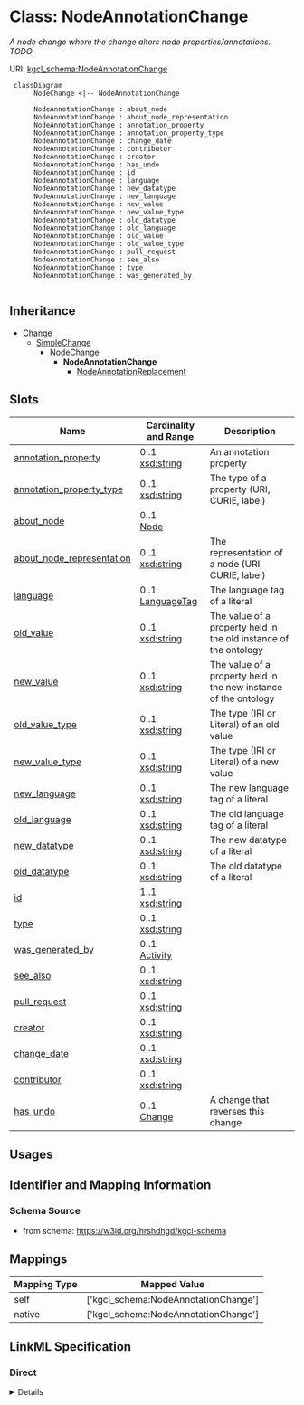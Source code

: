 # Class: NodeAnnotationChange
_A node change where the change alters node properties/annotations. TODO_





URI: [kgcl_schema:NodeAnnotationChange](https://w3id.org/kgcl-schema/NodeAnnotationChange)




```mermaid
 classDiagram
      NodeChange <|-- NodeAnnotationChange
      
      NodeAnnotationChange : about_node
      NodeAnnotationChange : about_node_representation
      NodeAnnotationChange : annotation_property
      NodeAnnotationChange : annotation_property_type
      NodeAnnotationChange : change_date
      NodeAnnotationChange : contributor
      NodeAnnotationChange : creator
      NodeAnnotationChange : has_undo
      NodeAnnotationChange : id
      NodeAnnotationChange : language
      NodeAnnotationChange : new_datatype
      NodeAnnotationChange : new_language
      NodeAnnotationChange : new_value
      NodeAnnotationChange : new_value_type
      NodeAnnotationChange : old_datatype
      NodeAnnotationChange : old_language
      NodeAnnotationChange : old_value
      NodeAnnotationChange : old_value_type
      NodeAnnotationChange : pull_request
      NodeAnnotationChange : see_also
      NodeAnnotationChange : type
      NodeAnnotationChange : was_generated_by
      

```





## Inheritance
* [Change](Change.md)
    * [SimpleChange](SimpleChange.md)
        * [NodeChange](NodeChange.md)
            * **NodeAnnotationChange**
                * [NodeAnnotationReplacement](NodeAnnotationReplacement.md)



## Slots

| Name | Cardinality and Range  | Description  |
| ---  | ---  | --- |
| [annotation_property](annotation_property.md) | 0..1 <br/> [xsd:string](xsd:string)  | An annotation property  |
| [annotation_property_type](annotation_property_type.md) | 0..1 <br/> [xsd:string](xsd:string)  | The type of a property (URI, CURIE, label)   |
| [about_node](about_node.md) | 0..1 <br/> [Node](Node.md)  |   |
| [about_node_representation](about_node_representation.md) | 0..1 <br/> [xsd:string](xsd:string)  | The representation of a node (URI, CURIE, label)   |
| [language](language.md) | 0..1 <br/> [LanguageTag](LanguageTag.md)  | The language tag of a literal  |
| [old_value](old_value.md) | 0..1 <br/> [xsd:string](xsd:string)  | The value of a property held in the old instance of the ontology  |
| [new_value](new_value.md) | 0..1 <br/> [xsd:string](xsd:string)  | The value of a property held in the new instance of the ontology  |
| [old_value_type](old_value_type.md) | 0..1 <br/> [xsd:string](xsd:string)  | The type (IRI or Literal) of an old value  |
| [new_value_type](new_value_type.md) | 0..1 <br/> [xsd:string](xsd:string)  | The type (IRI or Literal) of a new value  |
| [new_language](new_language.md) | 0..1 <br/> [xsd:string](xsd:string)  | The new language tag of a literal  |
| [old_language](old_language.md) | 0..1 <br/> [xsd:string](xsd:string)  | The old language tag of a literal  |
| [new_datatype](new_datatype.md) | 0..1 <br/> [xsd:string](xsd:string)  | The new datatype of a literal  |
| [old_datatype](old_datatype.md) | 0..1 <br/> [xsd:string](xsd:string)  | The old datatype of a literal  |
| [id](id.md) | 1..1 <br/> [xsd:string](xsd:string)  |   |
| [type](type.md) | 0..1 <br/> [xsd:string](xsd:string)  |   |
| [was_generated_by](was_generated_by.md) | 0..1 <br/> [Activity](Activity.md)  |   |
| [see_also](see_also.md) | 0..1 <br/> [xsd:string](xsd:string)  |   |
| [pull_request](pull_request.md) | 0..1 <br/> [xsd:string](xsd:string)  |   |
| [creator](creator.md) | 0..1 <br/> [xsd:string](xsd:string)  |   |
| [change_date](change_date.md) | 0..1 <br/> [xsd:string](xsd:string)  |   |
| [contributor](contributor.md) | 0..1 <br/> [xsd:string](xsd:string)  |   |
| [has_undo](has_undo.md) | 0..1 <br/> [Change](Change.md)  | A change that reverses this change  |


## Usages



## Identifier and Mapping Information







### Schema Source


* from schema: https://w3id.org/hrshdhgd/kgcl-schema







## Mappings

| Mapping Type | Mapped Value |
| ---  | ---  |
| self | ['kgcl_schema:NodeAnnotationChange'] |
| native | ['kgcl_schema:NodeAnnotationChange'] |


## LinkML Specification

<!-- TODO: investigate https://stackoverflow.com/questions/37606292/how-to-create-tabbed-code-blocks-in-mkdocs-or-sphinx -->

### Direct

<details>
```yaml
name: node annotation change
description: A node change where the change alters node properties/annotations. TODO
from_schema: https://w3id.org/hrshdhgd/kgcl-schema
rank: 1000
is_a: node change
slots:
- annotation property
- annotation property type

```
</details>

### Induced

<details>
```yaml
name: node annotation change
description: A node change where the change alters node properties/annotations. TODO
from_schema: https://w3id.org/hrshdhgd/kgcl-schema
rank: 1000
is_a: node change
attributes:
  annotation property:
    name: annotation property
    description: An annotation property
    from_schema: https://w3id.org/hrshdhgd/kgcl-schema
    rank: 1000
    alias: annotation_property
    owner: node annotation change
    domain_of:
    - node annotation change
    range: string
  annotation property type:
    name: annotation property type
    description: 'The type of a property (URI, CURIE, label) '
    deprecated: no longer required
    from_schema: https://w3id.org/hrshdhgd/kgcl-schema
    rank: 1000
    alias: annotation_property_type
    owner: node annotation change
    domain_of:
    - node annotation change
    range: string
  about node:
    name: about node
    from_schema: https://w3id.org/hrshdhgd/kgcl-schema
    rank: 1000
    is_a: about
    multivalued: false
    alias: about_node
    owner: node annotation change
    domain_of:
    - node change
    range: node
  about node representation:
    name: about node representation
    description: 'The representation of a node (URI, CURIE, label) '
    deprecated: no longer required
    from_schema: https://w3id.org/hrshdhgd/kgcl-schema
    rank: 1000
    alias: about_node_representation
    owner: node annotation change
    domain_of:
    - node change
    range: string
  language:
    name: language
    description: The language tag of a literal
    from_schema: https://w3id.org/hrshdhgd/kgcl-schema
    rank: 1000
    alias: language
    owner: node annotation change
    domain_of:
    - edge change
    - node change
    - new synonym
    - node creation
    range: language tag
  old value:
    name: old value
    description: The value of a property held in the old instance of the ontology
    from_schema: https://w3id.org/hrshdhgd/kgcl-schema
    rank: 1000
    alias: old_value
    owner: node annotation change
    domain_of:
    - simple change
    - node rename
    - set language for name
    - remove synonym
    - synonym replacement
    - synonym predicate change
    - remove text definition
    - text definition replacement
    range: string
  new value:
    name: new value
    description: The value of a property held in the new instance of the ontology
    from_schema: https://w3id.org/hrshdhgd/kgcl-schema
    rank: 1000
    alias: new_value
    owner: node annotation change
    domain_of:
    - simple change
    - node rename
    - set language for name
    - new synonym
    - synonym replacement
    - synonym predicate change
    - new text definition
    - text definition replacement
    range: string
  old value type:
    name: old value type
    description: The type (IRI or Literal) of an old value
    deprecated: no longer required
    from_schema: https://w3id.org/hrshdhgd/kgcl-schema
    rank: 1000
    alias: old_value_type
    owner: node annotation change
    domain_of:
    - simple change
    range: string
  new value type:
    name: new value type
    description: The type (IRI or Literal) of a new value
    deprecated: no longer required
    from_schema: https://w3id.org/hrshdhgd/kgcl-schema
    rank: 1000
    alias: new_value_type
    owner: node annotation change
    domain_of:
    - simple change
    range: string
  new language:
    name: new language
    description: The new language tag of a literal
    from_schema: https://w3id.org/hrshdhgd/kgcl-schema
    rank: 1000
    alias: new_language
    owner: node annotation change
    domain_of:
    - simple change
    - node rename
    range: string
  old language:
    name: old language
    description: The old language tag of a literal
    from_schema: https://w3id.org/hrshdhgd/kgcl-schema
    rank: 1000
    alias: old_language
    owner: node annotation change
    domain_of:
    - simple change
    - node rename
    range: string
  new datatype:
    name: new datatype
    description: The new datatype of a literal
    from_schema: https://w3id.org/hrshdhgd/kgcl-schema
    rank: 1000
    alias: new_datatype
    owner: node annotation change
    domain_of:
    - simple change
    range: string
  old datatype:
    name: old datatype
    description: The old datatype of a literal
    from_schema: https://w3id.org/hrshdhgd/kgcl-schema
    rank: 1000
    alias: old_datatype
    owner: node annotation change
    domain_of:
    - simple change
    range: string
  id:
    name: id
    from_schema: https://w3id.org/kgcl_schema/basics
    rank: 1000
    identifier: true
    alias: id
    owner: node annotation change
    domain_of:
    - change
    - activity
    - agent
    - node
    range: string
  type:
    name: type
    from_schema: https://w3id.org/hrshdhgd/kgcl-schema
    rank: 1000
    slot_uri: rdf:type
    designates_type: true
    alias: type
    owner: node annotation change
    domain_of:
    - change
    range: string
  was generated by:
    name: was generated by
    from_schema: https://w3id.org/kgcl_schema/prov
    rank: 1000
    slot_uri: prov:wasGeneratedBy
    alias: was_generated_by
    owner: node annotation change
    domain_of:
    - change
    range: activity
  see also:
    name: see also
    from_schema: https://w3id.org/hrshdhgd/kgcl-schema
    rank: 1000
    slot_uri: rdfs:seeAlso
    alias: see_also
    owner: node annotation change
    domain_of:
    - change
    range: string
  pull request:
    name: pull request
    from_schema: https://w3id.org/hrshdhgd/kgcl-schema
    rank: 1000
    alias: pull_request
    owner: node annotation change
    domain_of:
    - change
    range: string
  creator:
    name: creator
    from_schema: https://w3id.org/hrshdhgd/kgcl-schema
    rank: 1000
    slot_uri: dcterms:creator
    alias: creator
    owner: node annotation change
    domain_of:
    - change
    range: string
  change date:
    name: change date
    from_schema: https://w3id.org/hrshdhgd/kgcl-schema
    rank: 1000
    slot_uri: dcterms:date
    alias: change_date
    owner: node annotation change
    domain_of:
    - change
    range: string
  contributor:
    name: contributor
    from_schema: https://w3id.org/hrshdhgd/kgcl-schema
    rank: 1000
    slot_uri: dcterms:creator
    alias: contributor
    owner: node annotation change
    domain_of:
    - change
    range: string
  has undo:
    name: has undo
    description: A change that reverses this change
    from_schema: https://w3id.org/hrshdhgd/kgcl-schema
    rank: 1000
    domain: change
    multivalued: false
    alias: has_undo
    owner: node annotation change
    domain_of:
    - change
    range: change

```
</details>